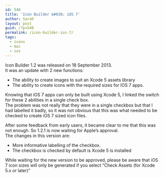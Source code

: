 ```yaml
---
id: 546
title: 'Icon Builder &#038; iOS 7'
author: Sarah
layout: post
guid: /?p=546
permalink: /icon-builder-ios-7/
tags:
  - icons
  - mac
  - ios
---
```

Icon Builder 1.2 was released on 18 September 2013.  
It was an update with 2 new functions:

  * The ability to create images to suit an Xcode 5 assets library 
  * The ability to create icons with the required sizes for IOS 7 apps. 

Knowing that iOS 7 apps can only be built using Xcode 5, I linked the switch for these 2 abilities in a single check box.  
The problem was not really that they were in a single checkbox but that I had labelled it badly, so it was not obvious that this was what needed to be checked to create iOS 7 sized icon files.

After some feedback from early users, it became clear to me that this was not enough. So 1.2.1 is now waiting for Apple&#8217;s approval.  
The changes in this version are:

  * More informative labelling of the checkbox. 
  * The checkbox is checked by default is Xcode 5 is installed 

While waiting for the new version to be approved, please be aware that iOS 7 icon sizes will only be generated if you select &#8220;Check Assets (for Xcode 5.x or later)&#8221;